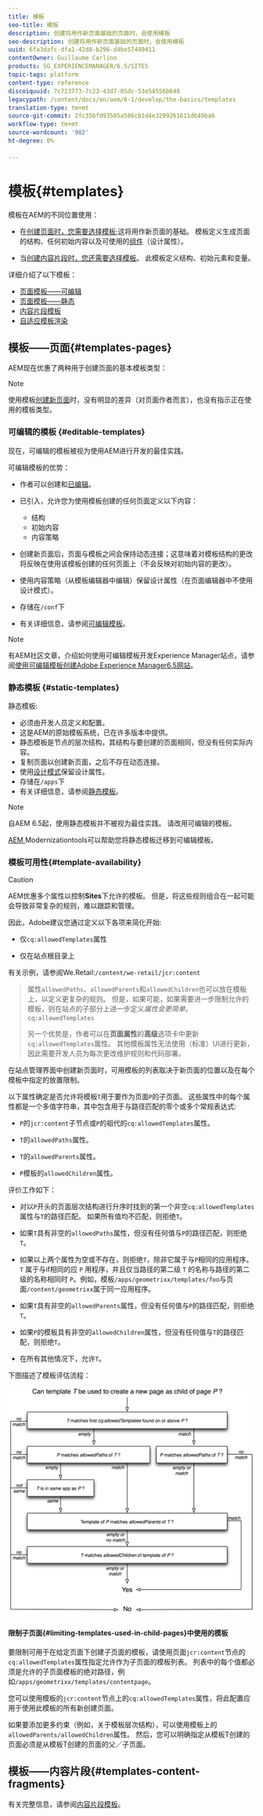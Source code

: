 ```yaml
---
title: 模板
seo-title: 模板
description: 创建将用作新页面基础的页面时，会使用模板
seo-description: 创建将用作新页面基础的页面时，会使用模板
uuid: 6fa3dafc-dfa1-42d8-b296-d4be57449411
contentOwner: Guillaume Carlino
products: SG_EXPERIENCEMANAGER/6.5/SITES
topic-tags: platform
content-type: reference
discoiquuid: 7c723773-7c23-43d7-85dc-53e54556b648
legacypath: /content/docs/en/aem/6-1/develop/the-basics/templates
translation-type: tm+mt
source-git-commit: 2fc35bfd93585a586cb1d4e3299261611db49ba6
workflow-type: tm+mt
source-wordcount: '982'
ht-degree: 0%

---
```



# 模板{#templates}

模板在AEM的不同位置使用：

* 在[创建页面时，您需要选择模板](#templates-pages);这将用作新页面的基础。 模板定义生成页面的结构、任何初始内容以及可使用的[组件](/help/sites-authoring/default-components.md)（设计属性）。

* 当[创建内容片段时，您还需要选择模板](#templates-content-fragments)。 此模板定义结构、初始元素和变量。

详细介绍了以下模板：

* [页面模板——可编辑](/help/sites-developing/page-templates-editable.md)
* [页面模板——静态](/help/sites-developing/page-templates-static.md)
* [内容片段模板](/help/sites-developing/content-fragment-templates.md)
* [自适应模板渲染](/help/sites-developing/templates-adaptive-rendering.md)

## 模板——页面{#templates-pages}

AEM现在优惠了两种用于创建页面的基本模板类型：

>[!NOTE]
>
>使用模板[创建新页面](/help/sites-authoring/managing-pages.md#creating-a-new-page)时，没有明显的差异（对页面作者而言），也没有指示正在使用的模板类型。

### 可编辑的模板 {#editable-templates}

现在，可编辑的模板被视为使用AEM进行开发的最佳实践。

可编辑模板的优势：

* 作者可以创建[](/help/sites-authoring/templates.md#creating-a-new-template-template-author)和[已编辑](/help/sites-authoring/templates.md#editing-a-template-structure-template-author)。

* 已引入，允许您为使用模板创建的任何页面定义以下内容：

   * 结构
   * 初始内容
   * 内容策略

* 创建新页面后，页面与模板之间会保持动态连接；这意味着对模板结构的更改将反映在使用该模板创建的任何页面上（不会反映对初始内容的更改）。
* 使用内容策略（从模板编辑器中编辑）保留设计属性（在页面编辑器中不使用设计模式）。
* 存储在`/conf`下
* 有关详细信息，请参阅[可编辑模板](/help/sites-developing/page-templates-editable.md)。

>[!NOTE]
>
>有AEM社区文章，介绍如何使用可编辑模板开发Experience Manager站点，请参阅[使用可编辑模板创建Adobe Experience Manager6.5网站](https://helpx.adobe.com/experience-manager/using/first_aem64_website.html)。

### 静态模板 {#static-templates}

静态模板:

* 必须由开发人员定义和配置。
* 这是AEM的原始模板系统，已在许多版本中提供。
* 静态模板是节点的层次结构，其结构与要创建的页面相同，但没有任何实际内容。
* 复制页面以创建新页面，之后不存在动态连接。
* 使用[设计模式](/help/sites-authoring/default-components-designmode.md)保留设计属性。
* 存储在`/apps`下
* 有关详细信息，请参阅[静态模板](/help/sites-developing/page-templates-static.md)。

>[!NOTE]
>
>自AEM 6.5起，使用静态模板并不被视为最佳实践。 请改用可编辑的模板。
>
>[AEM ](modernization-tools.md) Modernizationtools可以帮助您将静态模板迁移到可编辑模板。

### 模板可用性{#template-availability}

>[!CAUTION]
>
>AEM优惠多个属性以控制&#x200B;**Sites**&#x200B;下允许的模板。 但是，将这些规则组合在一起可能会导致非常复杂的规则，难以跟踪和管理。
>
>因此，Adobe建议您通过定义以下各项来简化开始:
>
>* 仅`cq:allowedTemplates`属性
   >
   >
* 仅在站点根目录上
>
>
有关示例，请参阅We.Retail:`/content/we-retail/jcr:content`
>
>属性`allowedPaths`、`allowedParents`和`allowedChildren`也可以放在模板上，以定义更复杂的规则。 但是，如果可能，如果需要进一步限制允许的模板，则在站点的子部分上进一步定义&#x200B;*属性会更简单。*`cq:allowedTemplates`
>
>另一个优势是，作者可以在&#x200B;**页面属性**&#x200B;的&#x200B;**高级**&#x200B;选项卡中更新`cq:allowedTemplates`属性。 其他模板属性无法使用（标准）UI进行更新，因此需要开发人员为每次更改维护规则和代码部署。

在站点管理界面中创建新页面时，可用模板的列表取决于新页面的位置以及在每个模板中指定的放置限制。

以下属性确定是否允许将模板`T`用于要作为页面`P`的子页面。 这些属性中的每个属性都是一个多值字符串，其中包含用于与路径匹配的零个或多个常规表达式:

* `P`的`jcr:content`子节点或`P`的祖代的`cq:allowedTemplates`属性。

* `T`的`allowedPaths`属性。

* `T`的`allowedParents`属性。

* `P`模板的`allowedChildren`属性。

评价工作如下：

* 对以`P`开头的页面层次结构进行升序时找到的第一个非空`cq:allowedTemplates`属性与`T`的路径匹配。 如果所有值均不匹配，则拒绝`T`。

* 如果`T`具有非空的`allowedPaths`属性，但没有任何值与`P`的路径匹配，则拒绝`T`。

* 如果以上两个属性为空或不存在，则拒绝`T`，除非它属于与`P`相同的应用程序。 `T` 属于与if相同的应 `P` 用程序，并且仅当路径的第二级 `T` 的名称与路径的第二级的名称相同时 `P`。例如，模板`/apps/geometrixx/templates/foo`与页面`/content/geometrixx`属于同一应用程序。

* 如果`T`具有非空的`allowedParents`属性，但没有任何值与`P`的路径匹配，则拒绝`T`。

* 如果`P`的模板具有非空的`allowedChildren`属性，但没有任何值与`T`的路径匹配，则拒绝`T`。

* 在所有其他情况下，允许`T`。

下图描述了模板评估流程：

![chlimage_1-176](assets/chlimage_1-176.png)

#### 限制子页面{#limiting-templates-used-in-child-pages}中使用的模板

要限制可用于在给定页面下创建子页面的模板，请使用页面`jcr:content`节点的`cq:allowedTemplates`属性指定允许作为子页面的模板列表。 列表中的每个值都必须是允许的子页面模板的绝对路径，例如`/apps/geometrixx/templates/contentpage`。

您可以使用模板的`jcr:content`节点上的`cq:allowedTemplates`属性，将此配置应用于使用此模板的所有新创建页面。

如果要添加更多约束（例如，关于模板层次结构），可以使用模板上的`allowedParents/allowedChildren`属性。 然后，您可以明确指定从模板T创建的页面必须是从模板T创建的页面的父／子页面。

## 模板——内容片段{#templates-content-fragments}

有关完整信息，请参阅[内容片段模板](/help/sites-developing/content-fragment-templates.md)。

